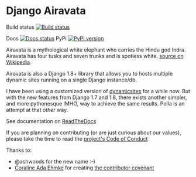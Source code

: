 # Django Airavata

Build status [![Build status](https://jenkins.levitnet.be/buildStatus/icon?job=Polla)](https://jenkins.levitnet.be/buildStatus/icon?job=Polla)

Docs [![Docs status](https://readthedocs.org/projects/django-polla/badge/?version=latest)](https://readthedocs.org/projects/django-polla/badge/?version=latest)
PyPi [![PyPI version](https://badge.fury.io/py/airavata.svg)](https://badge.fury.io/py/airavata)


Airavata is a mythological white elephant who carries the Hindu god Indra. Airavata has four tusks and seven trunks and is spotless white. [source on Wikipedia](https://en.wikipedia.org/wiki/Airavata).

Airavata is also a Django 1.8+ library that allows you to hosts multiple dynamic sites running on a single Django instance/db.

I have been using a customized version of [dynamicsites](https://bitbucket.org/uysrc/django-dynamicsites/overview) for a while now. But with the new features from Django 1.7 and 1.8, there exists another simpler, and more pythonesque IMHO, way to achieve the same results. Polla is an attempt at that *other* way.


See documentation on [ReadTheDocs](http://django-polla.readthedocs.org/en/latest/)

If you are planning on contributing (or are just curious about our values), please take the time to read the [project's Code of Conduct](COC.md)


Thanks to:

- @ashwoods for the new name :-)
- [Coraline Ada Ehmke](http://where.coraline.codes/) for creating [the contributor covenant](http://contributor-covenant.org/)
